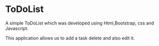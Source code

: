 # ToDoList

A simple ToDoList which was developed using Html,Bootstrap, css and Javascript.

This application allows us to add a task delete and also edit it.



